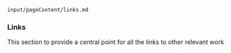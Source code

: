 `input/pageContent/links.md`

### Links

This section to provide a central point for all the links to other relevant work